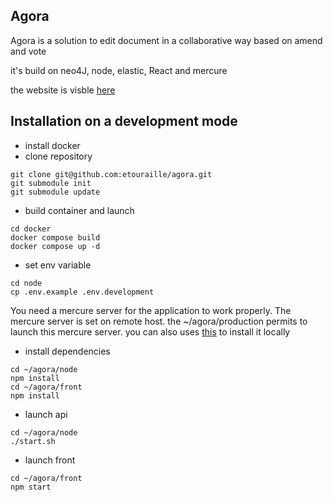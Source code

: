 ## Agora 

Agora is a solution to edit document in a collaborative way based on amend and vote

it's build on neo4J, node, elastic, React and mercure

the website is visble [here](https://queel.fr)

## Installation on a development mode

 * install docker 
 * clone repository
```shell
git clone git@github.com:etouraille/agora.git
git submodule init
git submodule update
``` 
 * build container and launch
```shell
cd docker
docker compose build
docker compose up -d
```
 * set env variable
```shell
cd node
cp .env.example .env.development
```
You need a mercure server for the application to work properly.
The mercure server is set on remote host. the ~/agora/production permits 
to launch this mercure server.
you can also uses [this](https://mercure.rocks/docs/hub/install) to install it locally

 * install dependencies
```shell
cd ~/agora/node
npm install 
cd ~/agora/front
npm install
```
 * launch api
```shell
cd ~/agora/node
./start.sh
```
 * launch front
```shell
cd ~/agora/front
npm start
```

